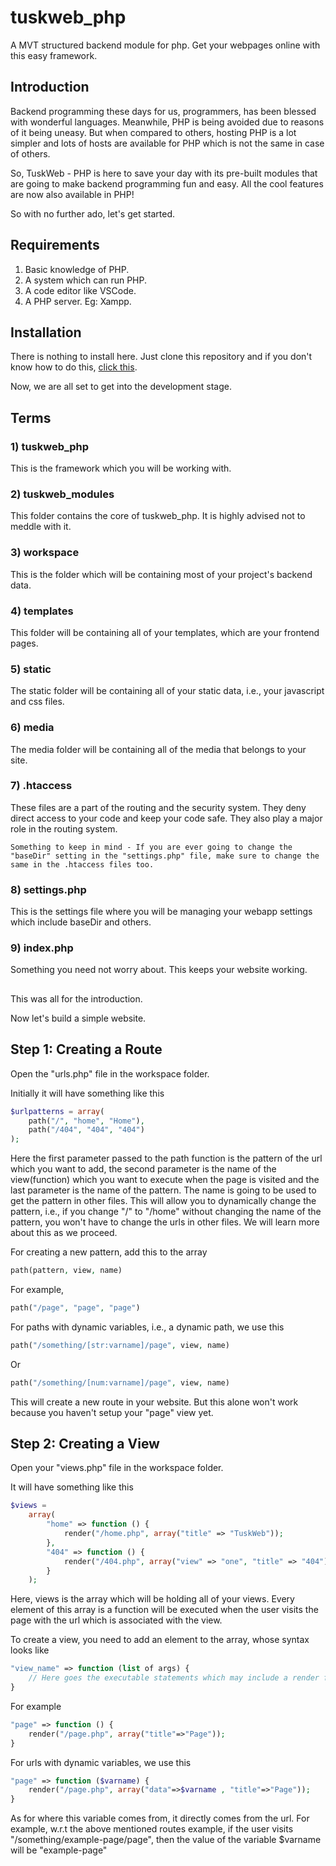 # tuskweb_php
A MVT structured backend module for php. Get your webpages online with this easy framework.

## Introduction
Backend programming these days for us, programmers, has been blessed with wonderful languages.
Meanwhile, PHP is being avoided due to reasons of it being uneasy. But when compared to others, hosting PHP is a lot simpler and lots of hosts are available for PHP which is not the same in case of others.

So, TuskWeb - PHP is here to save your day with its pre-built modules that are going to make backend programming fun and easy.
All the cool features are now also available in PHP!

So with no further ado, let's get started.

## Requirements
1) Basic knowledge of PHP.
2) A system which can run PHP.
3) A code editor like VSCode.
4) A PHP server. Eg: Xampp.

## Installation
There is nothing to install here.
Just clone this repository and if you don't know how to do this, <a href="https://docs.github.com/en/repositories/creating-and-managing-repositories/cloning-a-repository">click this</a>.

Now, we are all set to get into the development stage.

## Terms
### 1) tuskweb_php
This is the framework which you will be working with.

### 2) tuskweb_modules
This folder contains the core of tuskweb_php. It is highly advised not to meddle with it.

### 3) workspace
This is the folder which will be containing most of your project's backend data.

### 4) templates
This folder will be containing all of your templates, which are your frontend pages.

### 5) static
The static folder will be containing all of your static data, i.e., your javascript and css files.

### 6) media
The media folder will be containing all of the media that belongs to your site.

### 7) .htaccess
These files are a part of the routing and the security system. They deny direct access to your code and keep your code safe. They also play a major role in the routing system.

<code>Something to keep in mind - If you are ever going to change the "baseDir" setting in the "settings.php" file, make sure to change the same in the .htaccess files too.</code>

### 8) settings.php
This is the settings file where you will be managing your webapp settings which include baseDir and others.

### 9) index.php
Something you need not worry about. This keeps your website working.

## 

This was all for the introduction.

Now let's build a simple website.

## Step 1: Creating a Route
Open the "urls.php" file in the workspace folder.

Initially it will have something like this
```php
$urlpatterns = array(
    path("/", "home", "Home"),
    path("/404", "404", "404")
);
```

Here the first parameter passed to the path function is the pattern of the url which you want to add, the second parameter is the name of the view(function) which you want to execute when the page is visited and the last parameter is the name of the pattern. The name is going to be used to get the pattern in other files. This will allow you to dynamically change the pattern, i.e., if you change "/" to "/home" without changing the name of the pattern, you won't have to change the urls in other files. We will learn more about this as we proceed.

For creating a new pattern, add this to the array
```php
path(pattern, view, name)
```
For example,
```php
path("/page", "page", "page")
```

For paths with dynamic variables, i.e., a dynamic path, we use this
```php
path("/something/[str:varname]/page", view, name)
```
Or
```php
path("/something/[num:varname]/page", view, name)
```
This will create a new route in your website. But this alone won't work because you haven't setup your "page" view yet.

## Step 2: Creating a View
Open your "views.php" file in the workspace folder.

It will have something like this
```php
$views =
    array(
        "home" => function () {
            render("/home.php", array("title" => "TuskWeb"));
        },
        "404" => function () {
            render("/404.php", array("view" => "one", "title" => "404"));
        }
    );
```

Here, views is the array which will be holding all of your views.
Every element of this array is a function will be executed when the user visits the page with the url which is associated with the view.

To create a view, you need to add an element to the array, whose syntax looks like
```php
"view_name" => function (list of args) {
    // Here goes the executable statements which may include a render function, a redirect or statements to handle a form output.
}
```

For example
```php
"page" => function () {
    render("/page.php", array("title"=>"Page"));
}
```

For urls with dynamic variables, we use this
```php
"page" => function ($varname) {
    render("/page.php", array("data"=>$varname , "title"=>"Page"));
}
```
As for where this variable comes from, it directly comes from the url.
For example, w.r.t the above mentioned routes example, if the user visits "/something/example-page/page", then the value of the variable $varname will be "example-page"

